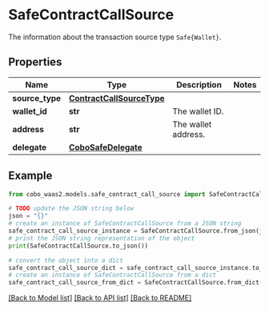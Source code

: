 # SafeContractCallSource

The information about the transaction source type `Safe{Wallet}`.

## Properties

Name | Type | Description | Notes
------------ | ------------- | ------------- | -------------
**source_type** | [**ContractCallSourceType**](ContractCallSourceType.md) |  | 
**wallet_id** | **str** | The wallet ID. | 
**address** | **str** | The wallet address. | 
**delegate** | [**CoboSafeDelegate**](CoboSafeDelegate.md) |  | 

## Example

```python
from cobo_waas2.models.safe_contract_call_source import SafeContractCallSource

# TODO update the JSON string below
json = "{}"
# create an instance of SafeContractCallSource from a JSON string
safe_contract_call_source_instance = SafeContractCallSource.from_json(json)
# print the JSON string representation of the object
print(SafeContractCallSource.to_json())

# convert the object into a dict
safe_contract_call_source_dict = safe_contract_call_source_instance.to_dict()
# create an instance of SafeContractCallSource from a dict
safe_contract_call_source_from_dict = SafeContractCallSource.from_dict(safe_contract_call_source_dict)
```
[[Back to Model list]](../README.md#documentation-for-models) [[Back to API list]](../README.md#documentation-for-api-endpoints) [[Back to README]](../README.md)


